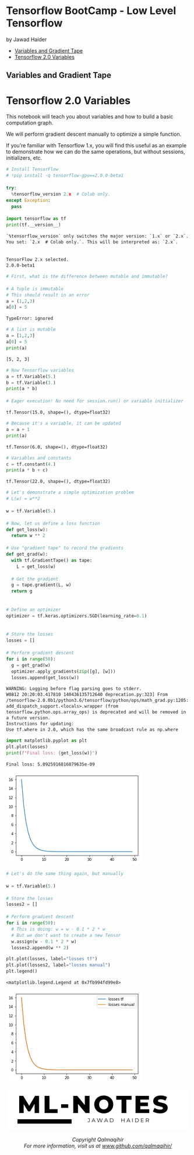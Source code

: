 Tensorflow BootCamp - Low Level Tensorflow
================
by Jawad Haider

- <a href="#variables-and-gradient-tape"
  id="toc-variables-and-gradient-tape">Variables and Gradient Tape</a>
- <a href="#tensorflow-2.0-variables"
  id="toc-tensorflow-2.0-variables">Tensorflow 2.0 Variables</a>

## Variables and Gradient Tape

# Tensorflow 2.0 Variables

This notebook will teach you about variables and how to build a basic
computation graph.

We will perform gradient descent manually to optimize a simple function.

If you’re familiar with Tensorflow 1.x, you will find this useful as an
example to demonstrate how we can do the same operations, but without
sessions, initializers, etc.

``` python
# Install TensorFlow
# !pip install -q tensorflow-gpu==2.0.0-beta1

try:
  %tensorflow_version 2.x  # Colab only.
except Exception:
  pass

import tensorflow as tf
print(tf.__version__)
```

    `%tensorflow_version` only switches the major version: `1.x` or `2.x`.
    You set: `2.x  # Colab only.`. This will be interpreted as: `2.x`.


    TensorFlow 2.x selected.
    2.0.0-beta1

``` python
# First, what is the difference between mutable and immutable?

# A tuple is immutable
# This should result in an error
a = (1,2,3)
a[0] = 5
```

    TypeError: ignored

``` python
# A list is mutable
a = [1,2,3]
a[0] = 5
print(a)
```

    [5, 2, 3]

``` python
# Now Tensorflow variables
a = tf.Variable(5.)
b = tf.Variable(3.)
print(a * b)

# Eager execution! No need for session.run() or variable initializer
```

    tf.Tensor(15.0, shape=(), dtype=float32)

``` python
# Because it's a variable, it can be updated
a = a + 1
print(a)
```

    tf.Tensor(6.0, shape=(), dtype=float32)

``` python
# Variables and constants
c = tf.constant(4.)
print(a * b + c)
```

    tf.Tensor(22.0, shape=(), dtype=float32)

``` python
# Let's demonstrate a simple optimization problem
# L(w) = w**2

w = tf.Variable(5.)

# Now, let us define a loss function
def get_loss(w):
  return w ** 2

# Use "gradient tape" to record the gradients
def get_grad(w):
  with tf.GradientTape() as tape:
    L = get_loss(w)

  # Get the gradient
  g = tape.gradient(L, w)
  return g
  

# Define an optimizer
optimizer = tf.keras.optimizers.SGD(learning_rate=0.1)


# Store the losses
losses = []

# Perform gradient descent
for i in range(50):
  g = get_grad(w)
  optimizer.apply_gradients(zip([g], [w]))
  losses.append(get_loss(w))
```

    WARNING: Logging before flag parsing goes to stderr.
    W0812 20:20:03.417810 140436135712640 deprecation.py:323] From /tensorflow-2.0.0b1/python3.6/tensorflow/python/ops/math_grad.py:1205: add_dispatch_support.<locals>.wrapper (from tensorflow.python.ops.array_ops) is deprecated and will be removed in a future version.
    Instructions for updating:
    Use tf.where in 2.0, which has the same broadcast rule as np.where

``` python
import matplotlib.pyplot as plt
plt.plot(losses)
print(f"Final loss: {get_loss(w)}")
```

    Final loss: 5.0925916816879635e-09

![](TF2_0_Variables_and_Gradient_Tape_files/figure-gfm/cell-9-output-2.png)

``` python
# Let's do the same thing again, but manually

w = tf.Variable(5.)

# Store the losses
losses2 = []

# Perform gradient descent
for i in range(50):
  # This is doing: w = w - 0.1 * 2 * w
  # But we don't want to create a new Tensor
  w.assign(w - 0.1 * 2 * w)
  losses2.append(w ** 2)
```

``` python
plt.plot(losses, label="losses tf")
plt.plot(losses2, label="losses manual")
plt.legend()
```

    <matplotlib.legend.Legend at 0x7fb994fd99e8>

![](TF2_0_Variables_and_Gradient_Tape_files/figure-gfm/cell-11-output-2.png)

<center>

<a href=''> ![Logo](../logo1.png) </a>

</center>
<center>
<em>Copyright Qalmaqihir</em>
</center>
<center>
<em>For more information, visit us at
<a href='http://www.github.com/qalmaqihir/'>www.github.com/qalmaqihir/</a></em>
</center>

